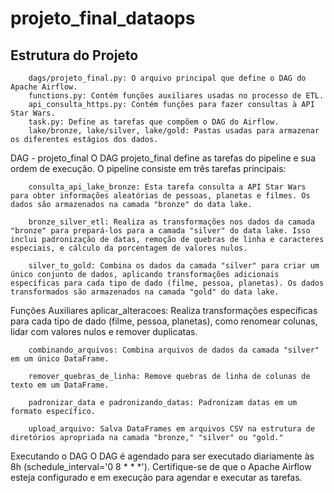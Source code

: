 # projeto_final_dataops

## Estrutura do Projeto
        dags/projeto_final.py: O arquivo principal que define o DAG do Apache Airflow.
        functions.py: Contém funções auxiliares usadas no processo de ETL.
        api_consulta_https.py: Contém funções para fazer consultas à API Star Wars.
        task.py: Define as tarefas que compõem o DAG do Airflow.
        lake/bronze, lake/silver, lake/gold: Pastas usadas para armazenar os diferentes estágios dos dados.
        
DAG - projeto_final
        O DAG projeto_final define as tarefas do pipeline e sua ordem de execução. O pipeline consiste em três tarefas principais:
        
        consulta_api_lake_bronze: Esta tarefa consulta a API Star Wars para obter informações aleatórias de pessoas, planetas e filmes. Os dados são armazenados na camada "bronze" do data lake.
        
        bronze_silver_etl: Realiza as transformações nos dados da camada "bronze" para prepará-los para a camada "silver" do data lake. Isso inclui padronização de datas, remoção de quebras de linha e caracteres especiais, e cálculo da porcentagem de valores nulos.
        
        silver_to_gold: Combina os dados da camada "silver" para criar um único conjunto de dados, aplicando transformações adicionais específicas para cada tipo de dado (filme, pessoa, planetas). Os dados transformados são armazenados na camada "gold" do data lake.

Funções Auxiliares
        aplicar_alteracoes: Realiza transformações específicas para cada tipo de dado (filme, pessoa, planetas), como renomear colunas, lidar com valores nulos e remover duplicatas.
        
        combinando_arquivos: Combina arquivos de dados da camada "silver" em um único DataFrame.
        
        remover_quebras_de_linha: Remove quebras de linha de colunas de texto em um DataFrame.
        
        padronizar_data e padronizando_datas: Padronizam datas em um formato específico.
        
        upload_arquivo: Salva DataFrames em arquivos CSV na estrutura de diretórios apropriada na camada "bronze," "silver" ou "gold."

Executando o DAG
        O DAG é agendado para ser executado diariamente às 8h (schedule_interval='0 8 * * *'). Certifique-se de que o Apache Airflow esteja configurado e em execução para agendar e executar as tarefas.

